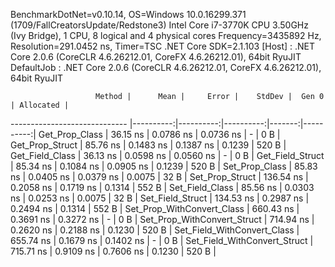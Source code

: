 
BenchmarkDotNet=v0.10.14, OS=Windows 10.0.16299.371 (1709/FallCreatorsUpdate/Redstone3)
Intel Core i7-3770K CPU 3.50GHz (Ivy Bridge), 1 CPU, 8 logical and 4 physical cores
Frequency=3435892 Hz, Resolution=291.0452 ns, Timer=TSC
.NET Core SDK=2.1.103
  [Host]     : .NET Core 2.0.6 (CoreCLR 4.6.26212.01, CoreFX 4.6.26212.01), 64bit RyuJIT
  DefaultJob : .NET Core 2.0.6 (CoreCLR 4.6.26212.01, CoreFX 4.6.26212.01), 64bit RyuJIT


                       Method |      Mean |     Error |    StdDev |  Gen 0 | Allocated |
----------------------------- |----------:|----------:|----------:|-------:|----------:|
               Get_Prop_Class |  36.15 ns | 0.0786 ns | 0.0736 ns |      - |       0 B |
              Get_Prop_Struct |  85.76 ns | 0.1483 ns | 0.1387 ns | 0.1239 |     520 B |
              Get_Field_Class |  36.13 ns | 0.0598 ns | 0.0560 ns |      - |       0 B |
             Get_Field_Struct |  85.34 ns | 0.1084 ns | 0.0905 ns | 0.1239 |     520 B |
               Set_Prop_Class |  85.83 ns | 0.0405 ns | 0.0379 ns | 0.0075 |      32 B |
              Set_Prop_Struct | 136.54 ns | 0.2058 ns | 0.1719 ns | 0.1314 |     552 B |
              Set_Field_Class |  85.56 ns | 0.0303 ns | 0.0253 ns | 0.0075 |      32 B |
             Set_Field_Struct | 134.53 ns | 0.2987 ns | 0.2494 ns | 0.1314 |     552 B |
   Set_Prop_WithConvert_Class | 660.43 ns | 0.3691 ns | 0.3272 ns |      - |       0 B |
  Set_Prop_WithConvert_Struct | 714.94 ns | 0.2620 ns | 0.2188 ns | 0.1230 |     520 B |
  Set_Field_WithConvert_Class | 655.74 ns | 0.1679 ns | 0.1402 ns |      - |       0 B |
 Set_Field_WithConvert_Struct | 715.71 ns | 0.9109 ns | 0.7606 ns | 0.1230 |     520 B |
